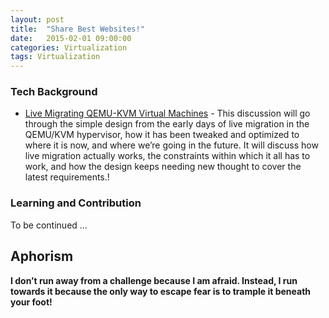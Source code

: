 ```yaml
---
layout: post
title:  "Share Best Websites!"
date:   2015-02-01 09:00:00
categories: Virtualization
tags: Virtualization
---
```

### Tech Background

* [Live Migrating QEMU-KVM Virtual Machines] - This discussion will go through the simple design from the early days of live migration in the QEMU/KVM hypervisor, how it has been tweaked and optimized to where it is now, and where we’re going in the future. It will discuss how live migration actually works, the constraints within which it all has to work, and how the design keeps needing new thought to cover the latest requirements.!

### Learning and Contribution

To be continued ...

Aphorism
----

**I don’t run away from a challenge because I am afraid. Instead, I run towards it because the only way to escape fear is to trample it beneath your foot!**

[//]: # (These are reference links used in the body of this note and get stripped out when the markdown processor does its job. There is no need to format nicely because it shouldn't be seen. Thanks SO - http://stackoverflow.com/questions/4823468/store-comments-in-markdown-syntax)


[Live Migrating QEMU-KVM Virtual Machines]: <http://developers.redhat.com/blog/2015/03/24/live-migrating-qemu-kvm-virtual-machines/>

